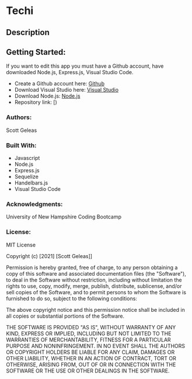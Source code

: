 # Techi

 ## Description

 ## Getting Started:

If you want to edit this app you must have a Github account, have downloaded Node.js, Express.js, Visual Studio Code.

- Create a Github account here: [Github](https://github.com/)
- Download Visual Studio here: [Visual Studio](https://code.visualstudio.com/download/)
- Download Node.js: [Node.js](https://nodejs.org/en/)
- Repository link: [)

 ### Authors:

 Scott Geleas

 ### Built With:

- Javascript
- Node.js
- Express.js
- Sequelize
- Handelbars.js
- Visual Studio Code

 ### Acknowledgments:

University of New Hampshire Coding Bootcamp

 ### License: 
 
MIT License

Copyright (c) [2021] [Scott Geleas]]

Permission is hereby granted, free of charge, to any person obtaining a copy
of this software and associated documentation files (the "Software"), to deal
in the Software without restriction, including without limitation the rights
to use, copy, modify, merge, publish, distribute, sublicense, and/or sell
copies of the Software, and to permit persons to whom the Software is
furnished to do so, subject to the following conditions:

The above copyright notice and this permission notice shall be included in all
copies or substantial portions of the Software.

THE SOFTWARE IS PROVIDED "AS IS", WITHOUT WARRANTY OF ANY KIND, EXPRESS OR
IMPLIED, INCLUDING BUT NOT LIMITED TO THE WARRANTIES OF MERCHANTABILITY,
FITNESS FOR A PARTICULAR PURPOSE AND NONINFRINGEMENT. IN NO EVENT SHALL THE
AUTHORS OR COPYRIGHT HOLDERS BE LIABLE FOR ANY CLAIM, DAMAGES OR OTHER
LIABILITY, WHETHER IN AN ACTION OF CONTRACT, TORT OR OTHERWISE, ARISING FROM,
OUT OF OR IN CONNECTION WITH THE SOFTWARE OR THE USE OR OTHER DEALINGS IN THE
SOFTWARE.